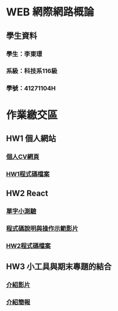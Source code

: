 # WEB 網際網路概論
## 學生資料
### 學生：李東璟         
### 系級：科技系116級
### 學號：41271104H

# 作業繳交區

## HW1 個人網站
### [個人CV網頁](https://jeremy6789.github.io/HW1/)
### [HW1程式碼檔案](https://github.com/Jeremy6789/HW1.git)

## HW2 React
### [單字小測驗](https://jeremy6789.github.io/HW2/)
### [程式碼說明與操作示範影片](https://youtu.be/eLtUBeov2H0)
### [HW2程式碼檔案](https://github.com/Jeremy6789/HW2.git)

## HW3 小工具與期末專題的結合
### [介紹影片](https://youtu.be/lKLwXxRtLwI)
### [介紹簡報](https://www.canva.com/design/DAGVGUWZZTk/C-0i-091zi3rfuqVrHPVfA/edit?utm_content=DAGVGUWZZTk&utm_campaign=designshare&utm_medium=link2&utm_source=sharebutton)
